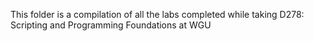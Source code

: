This folder is a compilation of all the labs completed while taking D278: Scripting and Programming Foundations at WGU
